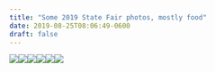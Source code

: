 ```yaml
---
title: "Some 2019 State Fair photos, mostly food"
date: 2019-08-25T08:06:49-0600
draft: false
---
```


[![](/images/2019/b843f80c7d.jpg)](http://ianwhitney.micro.blog/uploads/2019/b843f80c7d.jpg)[![](uploads/2019/dec6b93f2a.jpg)](http://ianwhitney.micro.blog/uploads/2019/dec6b93f2a.jpg)[![](uploads/2019/7017347c2a.jpg)](http://ianwhitney.micro.blog/uploads/2019/7017347c2a.jpg)[![](uploads/2019/a2be11d7d5.jpg)](http://ianwhitney.micro.blog/uploads/2019/a2be11d7d5.jpg)[![](uploads/2019/ddd57bb695.jpg)](http://ianwhitney.micro.blog/uploads/2019/ddd57bb695.jpg)[![](uploads/2019/6f9edd5fe1.jpg)](http://ianwhitney.micro.blog/uploads/2019/6f9edd5fe1.jpg)
